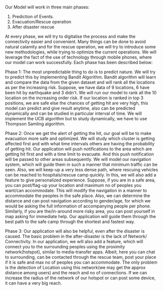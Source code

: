 Our Model will work in three main phases:
1. Prediction of Events.
2. Evacuation/Rescue operation
3. After disaster rescue

At every phase, we will try to digitalise the process and make the connectivity easier and convenient. Many things can be done to avoid natural calamity and for the rescue operation, we will try to introduce some new methodologies, while trying to optimize the current operations. We will leverage the fact of the use of technology through mobile phones, where our model can work successfully.
Each phase has been described below:

Phase 1: The most unpredictable thing to do is to predict nature. We will try to predict this by implementing Bandit Algorithm. Bandit algorithm will learn and compare the data from the given dataset and will rank all the locations as per the increasing risk. Suppose, we have data of 9 locations, 6 have been hit by earthquake and 3 didn't. We will run our model to rank all the 10 location on the increasing order risk. If our location is ranked in top 3 positions, we are safe else the chances of getting hit are very high, this model can predict and give result anytime, also can be predicted dynamically and can be studied in particular interval of time. We will implement the UCB algorithm but to study dynamically, we have to use Thompson Samling algorithm.

Phase 2: Once we get the alert of getting the hit, our goal will be to make evacuation more safe and optimized. We will study which cluster is getting affected first and with what time intervals others are having the probability of getting hit. Our application will push notifications to the area which are getting hit first and with a time limit to evacuate. And this push notification will be passed to other areas subsequently.
We will model our navigation system, which will guide them in such a manner that minimum traffic can be seen. Also, we will keep-up a very less dense path, where rescuing vehicles can be reached to hospitals/rescue camp quickly.
In this, we will also add a feature to give personalized experience. Suppose, if you are in a safe area, you can post/flag-up your location and maximum no of peoples you want/can accommodate. This will modify the navigation in a manner to accommodate the peoples in the safe place. Also, we can determine the distance and can post navigation according to gender/age, for which we would be asking the full information of accompanying people per phone. Similarly, if you are the/in-around more risky area, you can post yourself in map asking for immediate help. Our application will guide them through the best path to the safe camp through the shortest and fastest way.

Phase 3: Our application will also be helpful, even after the disaster is caused. The basic problem in the after-disaster is the lack of Network/ Connectivity. In our application, we will also add a feature, which will connect you to the surrounding peoples using the proximity network(hotspot), similar to media-transfer apps. Albeit, here you can chat to surrounding, can be contacted through the rescue team, post your place if it is safe and max no of peoples you can accommodate. The only problem is the detection of Location using this network(we may get the approx distance among users) and the reach and no of connections. If we can increase the radius of the network of our hotspot or can post some device, it can have a very big reach.
